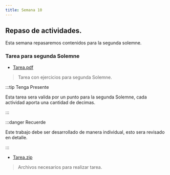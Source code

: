 ```yaml
---
title: Semana 10
---
```

## Repaso de actividades.

Esta semana repasaremos contenidos para la segunda solemne.

### Tarea para segunda Solemne

* [Tarea.pdf](/others/Tarea_1_Programacion.pdf)
> Tarea con ejercicios para segunda Solemne.

:::tip Tenga Presente

Esta tarea sera valida por un punto para la segunda Solemne, cada actividad aporta una cantidad de decimas.

:::

:::danger Recuerde

Este trabajo debe ser desarrollado de manera individual, esto sera revisado en detalle.

:::

* [Tarea.zip](/others/Tarea.zip)
> Archivos necesarios para realizar tarea.
